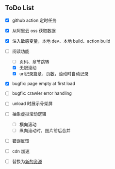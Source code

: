 ## ToDo List
- [x] github action 定时任务
- [x] 从阿里云 oss 获取数据
- [x] 注入敏感变量，本地 dev、本地 build、action build
- [ ] 阅读功能
  - [ ] 页码、章节跳转
  - [x] 无限滚动
  - [x] url记录篇章、页数，滚动时自动记录
- [x] bugfix: page empty at first load
- [ ] bugfix: crawler error handling
- [ ] unload 时展示骨架屏
- [ ] 抽象虚拟滚动逻辑
  - [ ] 横向滚动
  - [ ] 纵向滚动时，图片前后合并

- [ ] 错误反馈
- [ ] cdn 加速
- [ ] 替换为[新的资源](mangabz.com/)

